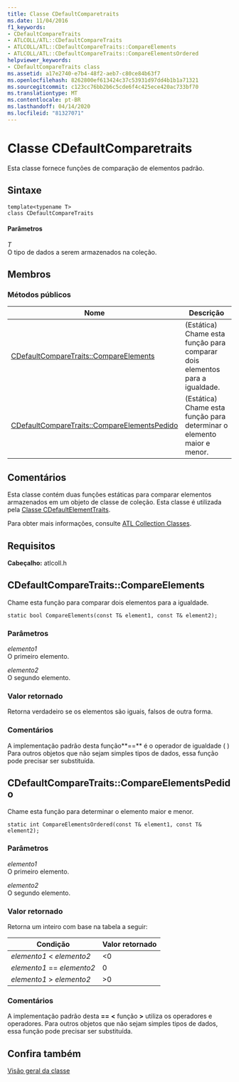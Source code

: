```yaml
---
title: Classe CDefaultComparetraits
ms.date: 11/04/2016
f1_keywords:
- CDefaultCompareTraits
- ATLCOLL/ATL::CDefaultCompareTraits
- ATLCOLL/ATL::CDefaultCompareTraits::CompareElements
- ATLCOLL/ATL::CDefaultCompareTraits::CompareElementsOrdered
helpviewer_keywords:
- CDefaultCompareTraits class
ms.assetid: a17e2740-e7b4-48f2-aeb7-c80ce84b63f7
ms.openlocfilehash: 8262800ef613424c37c53931d97dd4b1b1a71321
ms.sourcegitcommit: c123cc76bb2b6c5cde6f4c425ece420ac733bf70
ms.translationtype: MT
ms.contentlocale: pt-BR
ms.lasthandoff: 04/14/2020
ms.locfileid: "81327071"
---
```

# <a name="cdefaultcomparetraits-class"></a>Classe CDefaultComparetraits

Esta classe fornece funções de comparação de elementos padrão.

## <a name="syntax"></a>Sintaxe

```
template<typename T>
class CDefaultCompareTraits
```

#### <a name="parameters"></a>Parâmetros

*T*<br/>
O tipo de dados a serem armazenados na coleção.

## <a name="members"></a>Membros

### <a name="public-methods"></a>Métodos públicos

|Nome|Descrição|
|----------|-----------------|
|[CDefaultCompareTraits::CompareElements](#compareelements)|(Estática) Chame esta função para comparar dois elementos para a igualdade.|
|[CDefaultCompareTraits::CompareElementsPedido](#compareelementsordered)|(Estática) Chame esta função para determinar o elemento maior e menor.|

## <a name="remarks"></a>Comentários

Esta classe contém duas funções estáticas para comparar elementos armazenados em um objeto de classe de coleção. Esta classe é utilizada pela [Classe CDefaultElementTraits](../../atl/reference/cdefaultelementtraits-class.md).

Para obter mais informações, consulte [ATL Collection Classes](../../atl/atl-collection-classes.md).

## <a name="requirements"></a>Requisitos

**Cabeçalho:** atlcoll.h

## <a name="cdefaultcomparetraitscompareelements"></a><a name="compareelements"></a>CDefaultCompareTraits::CompareElements

Chame esta função para comparar dois elementos para a igualdade.

```
static bool CompareElements(const T& element1, const T& element2);
```

### <a name="parameters"></a>Parâmetros

*elemento1*<br/>
O primeiro elemento.

*elemento2*<br/>
O segundo elemento.

### <a name="return-value"></a>Valor retornado

Retorna verdadeiro se os elementos são iguais, falsos de outra forma.

### <a name="remarks"></a>Comentários

A implementação padrão desta função**==** é o operador de igualdade ( ) Para outros objetos que não sejam simples tipos de dados, essa função pode precisar ser substituída.

## <a name="cdefaultcomparetraitscompareelementsordered"></a><a name="compareelementsordered"></a>CDefaultCompareTraits::CompareElementsPedido

Chame esta função para determinar o elemento maior e menor.

```
static int CompareElementsOrdered(const T& element1, const T& element2);
```

### <a name="parameters"></a>Parâmetros

*elemento1*<br/>
O primeiro elemento.

*elemento2*<br/>
O segundo elemento.

### <a name="return-value"></a>Valor retornado

Retorna um inteiro com base na tabela a seguir:

|Condição|Valor retornado|
|---------------|------------------|
|*elemento1* < *elemento2*|<0|
|*elemento1* == *elemento2*|0|
|*elemento1* > *elemento2*|>0|

### <a name="remarks"></a>Comentários

A implementação padrão desta **==** **\<** função **>** utiliza os operadores e operadores. Para outros objetos que não sejam simples tipos de dados, essa função pode precisar ser substituída.

## <a name="see-also"></a>Confira também

[Visão geral da classe](../../atl/atl-class-overview.md)
